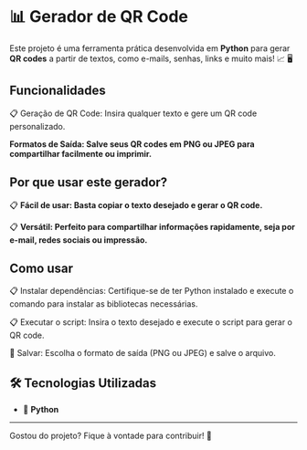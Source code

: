 # 📊 Gerador de QR Code
Este projeto é uma ferramenta prática desenvolvida em **Python** para gerar **QR codes** a partir de textos, como e-mails, senhas, links e muito mais! 📈 🖥️

## Funcionalidades
📋 Geração de QR Code: Insira qualquer texto e gere um QR code personalizado.

**Formatos de Saída: Salve seus QR codes em PNG ou JPEG para compartilhar facilmente ou imprimir.**

## Por que usar este gerador?
📋 **Fácil de usar: Basta copiar o texto desejado e gerar o QR code.**

📋 **Versátil: Perfeito para compartilhar informações rapidamente, seja por e-mail, redes sociais ou impressão.**

## Como usar
📋 Instalar dependências: Certifique-se de ter Python instalado e execute o comando para instalar as bibliotecas necessárias.

📋 Executar o script: Insira o texto desejado e execute o script para gerar o QR code.

💾 Salvar: Escolha o formato de saída (PNG ou JPEG) e salve o arquivo.

## 🛠️ Tecnologias Utilizadas  
- 🐍 **Python**  

---

Gostou do projeto? Fique à vontade para contribuir! 💙

